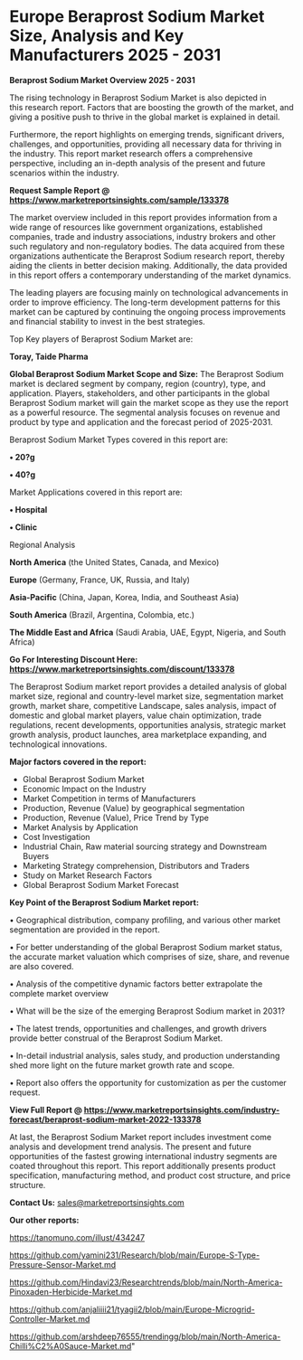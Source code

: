 # Europe Beraprost Sodium Market Size, Analysis and Key Manufacturers 2025 - 2031

<Strong> Beraprost Sodium Market Overview 2025 - 2031</strong>

The rising technology in Beraprost Sodium Market is also depicted in this research report. Factors that are boosting the growth of the market, and giving a positive push to thrive in the global market is explained in detail.

Furthermore, the report highlights on emerging trends, significant drivers, challenges, and opportunities, providing all necessary data for thriving in the industry. This report market research offers a comprehensive perspective, including an in-depth analysis of the present and future scenarios within the industry.

<strong>Request Sample Report @ <a href=https://www.marketreportsinsights.com/sample/133378>https://www.marketreportsinsights.com/sample/133378</a></strong>

The market overview included in this report provides information from a wide range of resources like government organizations, established companies, trade and industry associations, industry brokers and other such regulatory and non-regulatory bodies. The data acquired from these organizations authenticate the Beraprost Sodium research report, thereby aiding the clients in better decision making. Additionally, the data provided in this report offers a contemporary understanding of the market dynamics.

The leading players are focusing mainly on technological advancements in order to improve efficiency. The long-term development patterns for this market can be captured by continuing the ongoing process improvements and financial stability to invest in the best strategies.

Top Key players of Beraprost Sodium Market are:

<strong>Toray, Taide Pharma</strong>

<strong><b>Global Beraprost Sodium Market Scope and Size:</b></strong>
The Beraprost Sodium market is declared segment by company, region (country), type, and application. Players, stakeholders, and other participants in the global Beraprost Sodium market will gain the market scope as they use the report as a powerful resource. The segmental analysis focuses on revenue and product by type and application and the forecast period of 2025-2031.

Beraprost Sodium Market Types covered in this report are:

<strong>• 20?g

• 40?g</strong>

Market Applications covered in this report are:

<strong>• Hospital

• Clinic</strong> 

Regional Analysis

<strong>North America</strong> (the United States, Canada, and Mexico)

<strong>Europe</strong> (Germany, France, UK, Russia, and Italy)

<strong>Asia-Pacific</strong> (China, Japan, Korea, India, and Southeast Asia)

<strong>South America</strong> (Brazil, Argentina, Colombia, etc.)

<strong>The Middle East and Africa</strong> (Saudi Arabia, UAE, Egypt, Nigeria, and South Africa)

<strong>Go For Interesting Discount Here: <a href=https://www.marketreportsinsights.com/discount/133378>https://www.marketreportsinsights.com/discount/133378</a></strong>

The Beraprost Sodium market report provides a detailed analysis of global market size, regional and country-level market size, segmentation market growth, market share, competitive Landscape, sales analysis, impact of domestic and global market players, value chain optimization, trade regulations, recent developments, opportunities analysis, strategic market growth analysis, product launches, area marketplace expanding, and technological innovations.

<strong><b>Major factors covered in the report:</b></strong>
<ul>
  <li>Global Beraprost Sodium Market </li>
  <li>Economic Impact on the Industry</li>
  <li>Market Competition in terms of Manufacturers</li>
  <li>Production, Revenue (Value) by geographical segmentation</li>
  <li>Production, Revenue (Value), Price Trend by Type</li>
  <li>Market Analysis by Application</li>
  <li>Cost Investigation</li>
  <li>Industrial Chain, Raw material sourcing strategy and Downstream Buyers</li>
  <li>Marketing Strategy comprehension, Distributors and Traders</li>
  <li>Study on Market Research Factors</li>
  <li>Global Beraprost Sodium Market Forecast</li>
</ul>

<strong><b>Key Point of the Beraprost Sodium Market report:</b></strong>

• Geographical distribution, company profiling, and various other market segmentation are provided in the report.

• For better understanding of the global Beraprost Sodium market status, the accurate market valuation which comprises of size, share, and revenue are also covered.

• Analysis of the competitive dynamic factors better extrapolate the complete market overview

• What will be the size of the emerging Beraprost Sodium market in 2031?

• The latest trends, opportunities and challenges, and growth drivers provide better construal of the Beraprost Sodium Market.

• In-detail industrial analysis, sales study, and production understanding shed more light on the future market growth rate and scope.

• Report also offers the opportunity for customization as per the customer request.

<strong><b>View Full Report @ <a href=https://www.marketreportsinsights.com/industry-forecast/beraprost-sodium-market-2022-133378>https://www.marketreportsinsights.com/industry-forecast/beraprost-sodium-market-2022-133378</a></b></strong>


At last, the Beraprost Sodium Market report includes investment come analysis and development trend analysis. The present and future opportunities of the fastest growing international industry segments are coated throughout this report. This report additionally presents product specification, manufacturing method, and product cost structure, and price structure.

<strong>Contact Us:</strong>
sales@marketreportsinsights.com

<strong>Our other reports:</strong>

<a href=https://tanomuno.com/illust/434247>https://tanomuno.com/illust/434247</a>

<a href=https://github.com/yamini231/Research/blob/main/Europe-S-Type-Pressure-Sensor-Market.md>https://github.com/yamini231/Research/blob/main/Europe-S-Type-Pressure-Sensor-Market.md</a>

<a href=https://github.com/Hindavi23/Researchtrends/blob/main/North-America-Pinoxaden-Herbicide-Market.md>https://github.com/Hindavi23/Researchtrends/blob/main/North-America-Pinoxaden-Herbicide-Market.md</a>

<a href=https://github.com/anjaliiii21/tyagii2/blob/main/Europe-Microgrid-Controller-Market.md>https://github.com/anjaliiii21/tyagii2/blob/main/Europe-Microgrid-Controller-Market.md</a>

<a href=https://github.com/arshdeep76555/trendingg/blob/main/North-America-Chilli%C2%A0Sauce-Market.md>https://github.com/arshdeep76555/trendingg/blob/main/North-America-Chilli%C2%A0Sauce-Market.md</a>"
